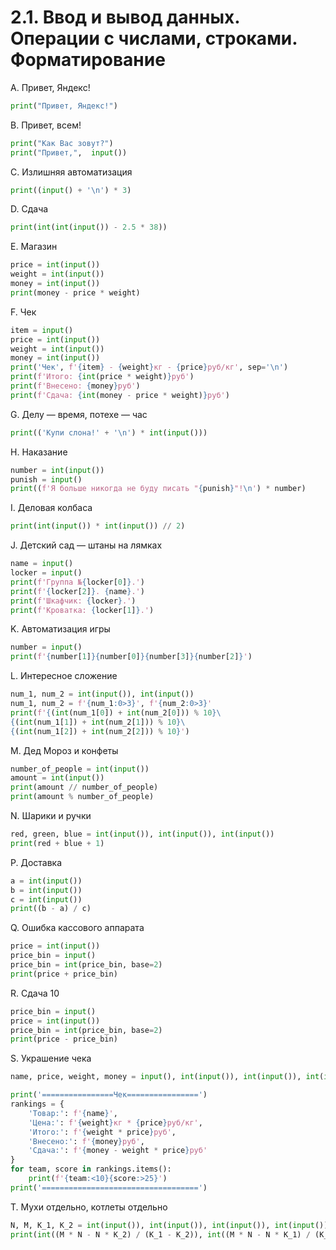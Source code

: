 # 2.1. Ввод и вывод данных. Операции с числами, строками. Форматирование

A. Привет, Яндекс!
```python
print("Привет, Яндекс!")    
```
B. Привет, всем!
```python
print("Как Вас зовут?")
print("Привет,",  input())
```
C. Излишняя автоматизация
```python
print((input() + '\n') * 3)
```
D. Сдача
```python
print(int(int(input()) - 2.5 * 38))
```
E. Магазин
```python
price = int(input())
weight = int(input())
money = int(input())
print(money - price * weight)
```
F. Чек
```python
item = input()
price = int(input())
weight = int(input())
money = int(input())
print('Чек', f'{item} - {weight}кг - {price}руб/кг', sep='\n')
print(f'Итого: {int(price * weight)}руб')
print(f'Внесено: {money}руб')
print(f'Сдача: {int(money - price * weight)}руб')
```
G. Делу — время, потехе — час
```python
print(('Купи слона!' + '\n') * int(input()))
```
H. Наказание
```python
number = int(input())
punish = input()
print((f'Я больше никогда не буду писать "{punish}"!\n') * number)
```
I. Деловая колбаса
```python
print(int(input()) * int(input()) // 2)
```
J. Детский сад — штаны на лямках
```python
name = input()
locker = input()
print(f'Группа №{locker[0]}.')
print(f'{locker[2]}. {name}.')
print(f'Шкафчик: {locker}.')
print(f'Кроватка: {locker[1]}.')
```
K. Автоматизация игры
```python
number = input()
print(f'{number[1]}{number[0]}{number[3]}{number[2]}')
```
L. Интересное сложение
```python
num_1, num_2 = int(input()), int(input())
num_1, num_2 = f'{num_1:0>3}', f'{num_2:0>3}'
print(f'{(int(num_1[0]) + int(num_2[0])) % 10}\
{(int(num_1[1]) + int(num_2[1])) % 10}\
{(int(num_1[2]) + int(num_2[2])) % 10}')
```
M. Дед Мороз и конфеты
```python
number_of_people = int(input())
amount = int(input())
print(amount // number_of_people)
print(amount % number_of_people)
```
N. Шарики и ручки
```python
red, green, blue = int(input()), int(input()), int(input())
print(red + blue + 1)
```

P. Доставка
```python
a = int(input())
b = int(input())
c = int(input())
print((b - a) / c)
```
Q. Ошибка кассового аппарата
```python
price = int(input())
price_bin = input()
price_bin = int(price_bin, base=2)
print(price + price_bin)
```
R. Сдача 10
```python
price_bin = input()
price = int(input())
price_bin = int(price_bin, base=2)
print(price - price_bin)
```

S. Украшение чека
```python
name, price, weight, money = input(), int(input()), int(input()), int(input())

print('================Чек================')
rankings = {
    'Товар:': f'{name}',
    'Цена:': f'{weight}кг * {price}руб/кг',
    'Итого:': f'{weight * price}руб',
    'Внесено:': f'{money}руб',
    'Сдача:': f'{money - weight * price}руб'
}
for team, score in rankings.items():
    print(f'{team:<10}{score:>25}')
print('===================================')
```
T. Мухи отдельно, котлеты отдельно
```python
N, M, K_1, K_2 = int(input()), int(input()), int(input()), int(input())
print(int((M * N - N * K_2) / (K_1 - K_2)), int((M * N - N * K_1) / (K_2 - K_1)))
```
